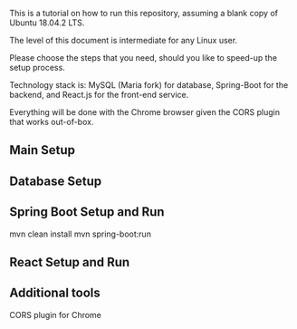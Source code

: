 This is a tutorial on how to run this repository, assuming a blank copy of Ubuntu 18.04.2 LTS.

The level of this document is intermediate for any Linux user.

Please choose the steps that you need, should you like to speed-up the setup process.

Technology stack is: MySQL (Maria fork) for database, Spring-Boot for the backend, and React.js for the front-end service.

Everything will be done with the Chrome browser given the CORS plugin that works out-of-box.

## Main Setup

## Database Setup
## Spring Boot Setup and Run
mvn clean install
mvn spring-boot:run

## React Setup and Run

## Additional tools
CORS plugin for Chrome


